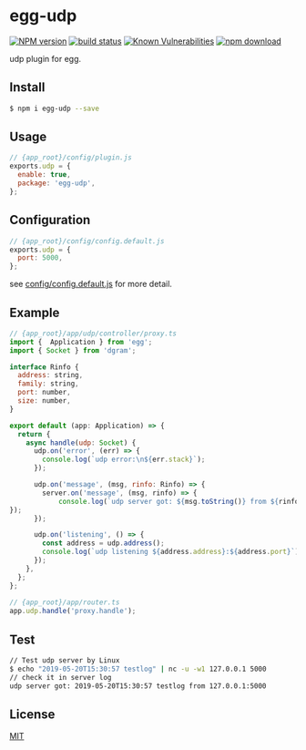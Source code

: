 # egg-udp

[![NPM version][npm-image]][npm-url]
[![build status][travis-image]][travis-url]
[![Known Vulnerabilities][snyk-image]][snyk-url]
[![npm download][download-image]][download-url]

[npm-image]: https://img.shields.io/npm/v/egg-udp.svg?style=flat-square
[npm-url]: https://npmjs.org/package/egg-udp
[travis-image]: https://img.shields.io/travis/eggjs/egg-udp.svg?style=flat-square
[travis-url]: https://travis-ci.org/ruur/egg-udp
[snyk-image]: https://snyk.io/test/npm/egg-udp/badge.svg?style=flat-square
[snyk-url]: https://snyk.io/test/npm/egg-udp
[download-image]: https://img.shields.io/npm/dm/egg-udp.svg?style=flat-square
[download-url]: https://npmjs.org/package/egg-udp

udp plugin for egg.

## Install

```bash
$ npm i egg-udp --save
```

## Usage

```js
// {app_root}/config/plugin.js
exports.udp = {
  enable: true,
  package: 'egg-udp',
};
```

## Configuration

```js
// {app_root}/config/config.default.js
exports.udp = {
  port: 5000,
};
```

see [config/config.default.js](config/config.default.js) for more detail.

## Example

```js
// {app_root}/app/udp/controller/proxy.ts
import {  Application } from 'egg';
import { Socket } from 'dgram';

interface Rinfo {
  address: string,
  family: string,
  port: number,
  size: number,
}

export default (app: Application) => {
  return {
    async handle(udp: Socket) {
      udp.on('error', (err) => {
        console.log(`udp error:\n${err.stack}`);
      });

      udp.on('message', (msg, rinfo: Rinfo) => {
        server.on('message', (msg, rinfo) => {
  			console.log(`udp server got: ${msg.toString()} from ${rinfo.address}:${rinfo.port}`);
});
      });

      udp.on('listening', () => {
        const address = udp.address();
        console.log(`udp listening ${address.address}:${address.port}`);
      });
    },
  };
};
  
// {app_root}/app/router.ts
app.udp.handle('proxy.handle');
```

## Test

```bash
// Test udp server by Linux
$ echo "2019-05-20T15:30:57 testlog" | nc -u -w1 127.0.0.1 5000
// check it in server log
udp server got: 2019-05-20T15:30:57 testlog from 127.0.0.1:5000
```

## License

[MIT](LICENSE)
